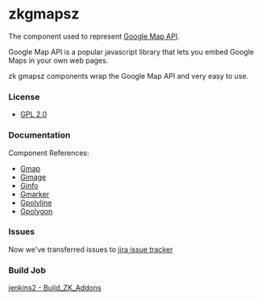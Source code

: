 zkgmapsz
========

The component used to represent [Google Map API](https://developers.google.com/maps/documentation/javascript/?csw=1).

Google Map API is a popular javascript library that lets you embed Google Maps in your own web pages.

zk gmapsz components wrap the Google Map API and very easy to use.

### License
 * [GPL 2.0](https://www.gnu.org/licenses/gpl-2.0.html)
 
### Documentation

Component References:

 - [Gmap](http://books.zkoss.org/wiki/ZK_Component_Reference/Diagrams_and_Reports/Gmaps)
 - [Gimage](http://books.zkoss.org/wiki/ZK_Component_Reference/Diagrams_and_Reports/Gmaps/Gimage)
 - [Ginfo](http://books.zkoss.org/wiki/ZK_Component_Reference/Diagrams_and_Reports/Gmaps/Ginfo)
 - [Gmarker](http://books.zkoss.org/wiki/ZK_Component_Reference/Diagrams_and_Reports/Gmaps/Gmarker)
 - [Gpolyline](http://books.zkoss.org/wiki/ZK_Component_Reference/Diagrams_and_Reports/Gmaps/Gpolyline)
 - [Gpolygon](http://books.zkoss.org/wiki/ZK_Component_Reference/Diagrams_and_Reports/Gmaps/Gpolygon)

### Issues
 Now we've transferred issues to [jira issue tracker](http://tracker.zkoss.org/browse/ZKGMAPS)

### Build Job
[jenkins2 - Build_ZK_Addons](http://jenkins2/job/Build_ZK_Addons/)
